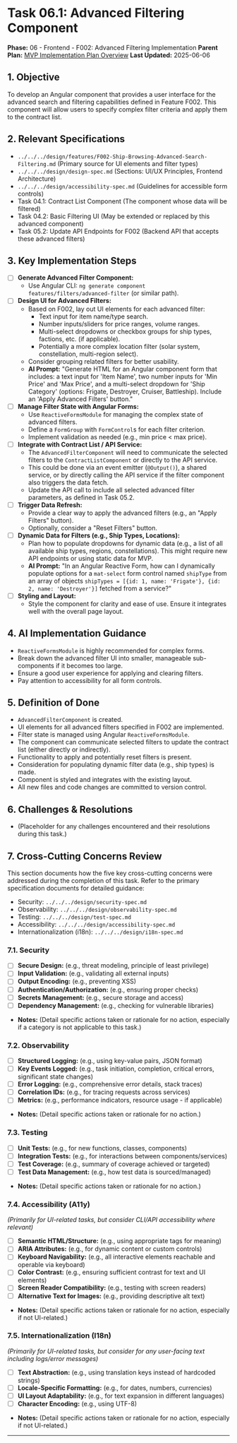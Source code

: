 # Task 06.1: Advanced Filtering Component

**Phase:** 06 - Frontend - F002: Advanced Filtering Implementation
**Parent Plan:** [MVP Implementation Plan Overview](../00-mvp-implementation-plan-overview.md)
**Last Updated:** 2025-06-06

## 1. Objective

To develop an Angular component that provides a user interface for the advanced search and filtering capabilities defined in Feature F002. This component will allow users to specify complex filter criteria and apply them to the contract list.

## 2. Relevant Specifications

*   `../../../design/features/F002-Ship-Browsing-Advanced-Search-Filtering.md` (Primary source for UI elements and filter types)
*   `../../../design/design-spec.md` (Sections: UI/UX Principles, Frontend Architecture)
*   `../../../design/accessibility-spec.md` (Guidelines for accessible form controls)
*   Task 04.1: Contract List Component (The component whose data will be filtered)
*   Task 04.2: Basic Filtering UI (May be extended or replaced by this advanced component)
*   Task 05.2: Update API Endpoints for F002 (Backend API that accepts these advanced filters)

## 3. Key Implementation Steps

*   [ ] **Generate Advanced Filter Component:**
    *   Use Angular CLI: `ng generate component features/filters/advanced-filter` (or similar path).
*   [ ] **Design UI for Advanced Filters:**
    *   Based on F002, lay out UI elements for each advanced filter:
        *   Text input for item name/type search.
        *   Number inputs/sliders for price ranges, volume ranges.
        *   Multi-select dropdowns or checkbox groups for ship types, factions, etc. (if applicable).
        *   Potentially a more complex location filter (solar system, constellation, multi-region select).
    *   Consider grouping related filters for better usability.
    *   **AI Prompt:** "Generate HTML for an Angular component form that includes: a text input for 'Item Name', two number inputs for 'Min Price' and 'Max Price', and a multi-select dropdown for 'Ship Category' (options: Frigate, Destroyer, Cruiser, Battleship). Include an 'Apply Advanced Filters' button."
*   [ ] **Manage Filter State with Angular Forms:**
    *   Use `ReactiveFormsModule` for managing the complex state of advanced filters.
    *   Define a `FormGroup` with `FormControl`s for each filter criterion.
    *   Implement validation as needed (e.g., min price < max price).
*   [ ] **Integrate with Contract List / API Service:**
    *   The `AdvancedFilterComponent` will need to communicate the selected filters to the `ContractListComponent` or directly to the API service.
    *   This could be done via an event emitter (`@Output()`), a shared service, or by directly calling the API service if the filter component also triggers the data fetch.
    *   Update the API call to include all selected advanced filter parameters, as defined in Task 05.2.
*   [ ] **Trigger Data Refresh:**
    *   Provide a clear way to apply the advanced filters (e.g., an "Apply Filters" button).
    *   Optionally, consider a "Reset Filters" button.
*   [ ] **Dynamic Data for Filters (e.g., Ship Types, Locations):**
    *   Plan how to populate dropdowns for dynamic data (e.g., a list of all available ship types, regions, constellations). This might require new API endpoints or using static data for MVP.
    *   **AI Prompt:** "In an Angular Reactive Form, how can I dynamically populate options for a `mat-select` form control named `shipType` from an array of objects `shipTypes = [{id: 1, name: 'Frigate'}, {id: 2, name: 'Destroyer'}]` fetched from a service?"
*   [ ] **Styling and Layout:**
    *   Style the component for clarity and ease of use. Ensure it integrates well with the overall page layout.

## 4. AI Implementation Guidance

*   `ReactiveFormsModule` is highly recommended for complex forms.
*   Break down the advanced filter UI into smaller, manageable sub-components if it becomes too large.
*   Ensure a good user experience for applying and clearing filters.
*   Pay attention to accessibility for all form controls.

## 5. Definition of Done

*   `AdvancedFilterComponent` is created.
*   UI elements for all advanced filters specified in F002 are implemented.
*   Filter state is managed using Angular `ReactiveFormsModule`.
*   The component can communicate selected filters to update the contract list (either directly or indirectly).
*   Functionality to apply and potentially reset filters is present.
*   Consideration for populating dynamic filter data (e.g., ship types) is made.
*   Component is styled and integrates with the existing layout.
*   All new files and code changes are committed to version control.

## 6. Challenges & Resolutions

*   (Placeholder for any challenges encountered and their resolutions during this task.)

## 7. Cross-Cutting Concerns Review

This section documents how the five key cross-cutting concerns were addressed during the completion of this task. Refer to the primary specification documents for detailed guidance:
*   Security: `../../../design/security-spec.md`
*   Observability: `../../../design/observability-spec.md`
*   Testing: `../../../design/test-spec.md`
*   Accessibility: `../../../design/accessibility-spec.md`
*   Internationalization (i18n): `../../../design/i18n-spec.md`

### 7.1. Security
*   [ ] **Secure Design:** (e.g., threat modeling, principle of least privilege)
*   [ ] **Input Validation:** (e.g., validating all external inputs)
*   [ ] **Output Encoding:** (e.g., preventing XSS)
*   [ ] **Authentication/Authorization:** (e.g., ensuring proper checks)
*   [ ] **Secrets Management:** (e.g., secure storage and access)
*   [ ] **Dependency Management:** (e.g., checking for vulnerable libraries)
*   **Notes:** (Detail specific actions taken or rationale for no action, especially if a category is not applicable to this task.)

### 7.2. Observability
*   [ ] **Structured Logging:** (e.g., using key-value pairs, JSON format)
*   [ ] **Key Events Logged:** (e.g., task initiation, completion, critical errors, significant state changes)
*   [ ] **Error Logging:** (e.g., comprehensive error details, stack traces)
*   [ ] **Correlation IDs:** (e.g., for tracing requests across services)
*   [ ] **Metrics:** (e.g., performance indicators, resource usage - if applicable)
*   **Notes:** (Detail specific actions taken or rationale for no action.)

### 7.3. Testing
*   [ ] **Unit Tests:** (e.g., for new functions, classes, components)
*   [ ] **Integration Tests:** (e.g., for interactions between components/services)
*   [ ] **Test Coverage:** (e.g., summary of coverage achieved or targeted)
*   [ ] **Test Data Management:** (e.g., how test data is sourced/managed)
*   **Notes:** (Detail specific actions taken or rationale for no action.)

### 7.4. Accessibility (A11y)
*(Primarily for UI-related tasks, but consider CLI/API accessibility where relevant)*
*   [ ] **Semantic HTML/Structure:** (e.g., using appropriate tags for meaning)
*   [ ] **ARIA Attributes:** (e.g., for dynamic content or custom controls)
*   [ ] **Keyboard Navigability:** (e.g., all interactive elements reachable and operable via keyboard)
*   [ ] **Color Contrast:** (e.g., ensuring sufficient contrast for text and UI elements)
*   [ ] **Screen Reader Compatibility:** (e.g., testing with screen readers)
*   [ ] **Alternative Text for Images:** (e.g., providing descriptive alt text)
*   **Notes:** (Detail specific actions taken or rationale for no action, especially if not UI-related.)

### 7.5. Internationalization (I18n)
*(Primarily for UI-related tasks, but consider for any user-facing text including logs/error messages)*
*   [ ] **Text Abstraction:** (e.g., using translation keys instead of hardcoded strings)
*   [ ] **Locale-Specific Formatting:** (e.g., for dates, numbers, currencies)
*   [ ] **UI Layout Adaptability:** (e.g., for text expansion in different languages)
*   [ ] **Character Encoding:** (e.g., using UTF-8)
*   **Notes:** (Detail specific actions taken or rationale for no action, especially if not UI-related.)

---
<!-- This section should be placed before any final "Task Completion Checklist" or similar concluding remarks. -->
